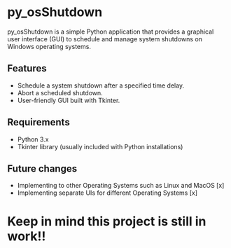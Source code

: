 # py_osShutdown

py_osShutdown is a simple Python application that provides a graphical user interface (GUI) to schedule and manage system shutdowns on Windows operating systems.

## Features

- Schedule a system shutdown after a specified time delay.
- Abort a scheduled shutdown.
- User-friendly GUI built with Tkinter.

## Requirements

- Python 3.x
- Tkinter library (usually included with Python installations)

## Future changes
- Implementing to other Operating Systems such as Linux and MacOS [x]
- Implementing separate UIs for different Operating Systems [x]
# Keep in mind this project is still in work!!
